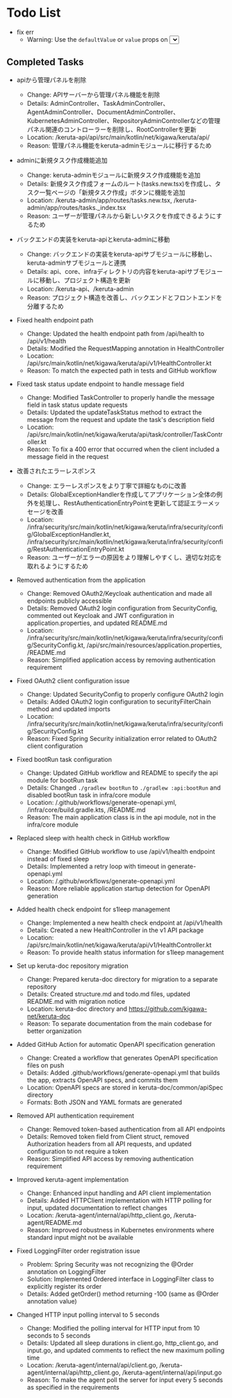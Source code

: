 # Todo List
* fix err
    * Warning: Use the `defaultValue` or `value` props on <select> instead of setting

## Completed Tasks

- apiから管理パネルを削除
    - Change: APIサーバーから管理パネル機能を削除
    - Details: AdminController、TaskAdminController、AgentAdminController、DocumentAdminController、KubernetesAdminController、RepositoryAdminControllerなどの管理パネル関連のコントローラーを削除し、RootControllerを更新
    - Location: /keruta-api/api/src/main/kotlin/net/kigawa/keruta/api/
    - Reason: 管理パネル機能をkeruta-adminモジュールに移行するため

- adminに新規タスク作成機能追加
    - Change: keruta-adminモジュールに新規タスク作成機能を追加
    - Details: 新規タスク作成フォームのルート(tasks.new.tsx)を作成し、タスク一覧ページの「新規タスク作成」ボタンに機能を追加
    - Location: /keruta-admin/app/routes/tasks.new.tsx, /keruta-admin/app/routes/tasks._index.tsx
    - Reason: ユーザーが管理パネルから新しいタスクを作成できるようにするため

- バックエンドの実装をkeruta-apiとkeruta-adminに移動
    - Change: バックエンドの実装をkeruta-apiサブモジュールに移動し、keruta-adminサブモジュールと連携
    - Details: api、core、infraディレクトリの内容をkeruta-apiサブモジュールに移動し、プロジェクト構造を更新
    - Location: /keruta-api、/keruta-admin
    - Reason: プロジェクト構造を改善し、バックエンドとフロントエンドを分離するため

- Fixed health endpoint path
    - Change: Updated the health endpoint path from /api/health to /api/v1/health
    - Details: Modified the RequestMapping annotation in HealthController
    - Location: /api/src/main/kotlin/net/kigawa/keruta/api/v1/HealthController.kt
    - Reason: To match the expected path in tests and GitHub workflow

- Fixed task status update endpoint to handle message field
    - Change: Modified TaskController to properly handle the message field in task status update requests
    - Details: Updated the updateTaskStatus method to extract the message from the request and update the task's description field
    - Location: /api/src/main/kotlin/net/kigawa/keruta/api/task/controller/TaskController.kt
    - Reason: To fix a 400 error that occurred when the client included a message field in the request

- 改善されたエラーレスポンス
    - Change: エラーレスポンスをより丁寧で詳細なものに改善
    - Details: GlobalExceptionHandlerを作成してアプリケーション全体の例外を処理し、RestAuthenticationEntryPointを更新して認証エラーメッセージを改善
    - Location: /infra/security/src/main/kotlin/net/kigawa/keruta/infra/security/config/GlobalExceptionHandler.kt, /infra/security/src/main/kotlin/net/kigawa/keruta/infra/security/config/RestAuthenticationEntryPoint.kt
    - Reason: ユーザーがエラーの原因をより理解しやすくし、適切な対応を取れるようにするため

- Removed authentication from the application
    - Change: Removed OAuth2/Keycloak authentication and made all endpoints publicly accessible
    - Details: Removed OAuth2 login configuration from SecurityConfig, commented out Keycloak and JWT configuration in application.properties, and updated README.md
    - Location: /infra/security/src/main/kotlin/net/kigawa/keruta/infra/security/config/SecurityConfig.kt, /api/src/main/resources/application.properties, /README.md
    - Reason: Simplified application access by removing authentication requirement

- Fixed OAuth2 client configuration issue
    - Change: Updated SecurityConfig to properly configure OAuth2 login
    - Details: Added OAuth2 login configuration to securityFilterChain method and updated imports
    - Location: /infra/security/src/main/kotlin/net/kigawa/keruta/infra/security/config/SecurityConfig.kt
    - Reason: Fixed Spring Security initialization error related to OAuth2 client configuration

- Fixed bootRun task configuration
    - Change: Updated GitHub workflow and README to specify the api module for bootRun task
    - Details: Changed `./gradlew bootRun` to `./gradlew :api:bootRun` and disabled bootRun task in infra/core module
    - Location: /.github/workflows/generate-openapi.yml, /infra/core/build.gradle.kts, /README.md
    - Reason: The main application class is in the api module, not in the infra/core module

- Replaced sleep with health check in GitHub workflow
    - Change: Modified GitHub workflow to use /api/v1/health endpoint instead of fixed sleep
    - Details: Implemented a retry loop with timeout in generate-openapi.yml
    - Location: /.github/workflows/generate-openapi.yml
    - Reason: More reliable application startup detection for OpenAPI generation

- Added health check endpoint for s1leep management
    - Change: Implemented a new health check endpoint at /api/v1/health
    - Details: Created a new HealthController in the v1 API package
    - Location: /api/src/main/kotlin/net/kigawa/keruta/api/v1/HealthController.kt
    - Reason: To provide health status information for s1leep management

- Set up keruta-doc repository migration
    - Change: Prepared keruta-doc directory for migration to a separate repository
    - Details: Created structure.md and todo.md files, updated README.md with migration notice
    - Location: keruta-doc directory and https://github.com/kigawa-net/keruta-doc
    - Reason: To separate documentation from the main codebase for better organization

- Added GitHub Action for automatic OpenAPI specification generation
    - Change: Created a workflow that generates OpenAPI specification files on push
    - Details: Added .github/workflows/generate-openapi.yml that builds the app, extracts OpenAPI specs, and commits them
    - Location: OpenAPI specs are stored in keruta-doc/common/apiSpec directory
    - Formats: Both JSON and YAML formats are generated

- Removed API authentication requirement
    - Change: Removed token-based authentication from all API endpoints
    - Details: Removed token field from Client struct, removed Authorization headers from all API requests, and updated configuration to not require a token
    - Reason: Simplified API access by removing authentication requirement

- Improved keruta-agent implementation
    - Change: Enhanced input handling and API client implementation
    - Details: Added HTTPClient implementation with HTTP polling for input, updated documentation to reflect changes
    - Location: /keruta-agent/internal/api/http_client.go, /keruta-agent/README.md
    - Reason: Improved robustness in Kubernetes environments where standard input might not be available

- Fixed LoggingFilter order registration issue
    - Problem: Spring Security was not recognizing the @Order annotation on LoggingFilter
    - Solution: Implemented Ordered interface in LoggingFilter class to explicitly register its order
    - Details: Added getOrder() method returning -100 (same as @Order annotation value)

- Changed HTTP input polling interval to 5 seconds
    - Change: Modified the polling interval for HTTP input from 10 seconds to 5 seconds
    - Details: Updated all sleep durations in client.go, http_client.go, and input.go, and updated comments to reflect the new maximum polling time
    - Location: /keruta-agent/internal/api/client.go, /keruta-agent/internal/api/http_client.go, /keruta-agent/internal/api/input.go
    - Reason: To make the agent poll the server for input every 5 seconds as specified in the requirements
